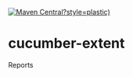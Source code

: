 [![Maven Central](https://maven-badges.herokuapp.com/maven-central/com.github.shivam9ronaldo7/cucumber-extent/badge.svg)?style=plastic)](https://maven-badges.herokuapp.com/maven-central/cz.jirutka.rsql/rsql-parser)

# cucumber-extent
Reports
